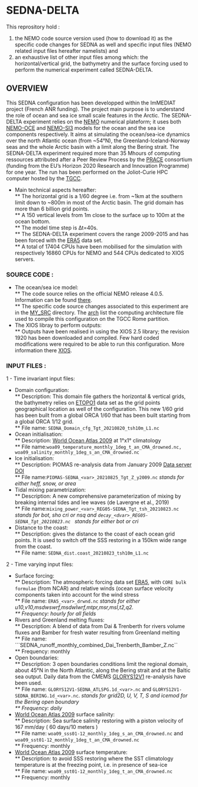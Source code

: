 # SEDNA-DELTA <br>
This reprository hold : <br>
  1. the NEMO code source version used (how to download it) as the specific code changes for SEDNA as well and specific input files (NEMO related input files hereafter namelists) and <br>
  2. an exhaustive list of other input files among which: the horizontal/vertical grid, the bathymetry and the surface forcing used to perform the numerical experiment called SEDNA-DELTA. <br>

## OVERVIEW
This SEDNA configuration has been developped within the ImMEDIAT project (French ANR funding). The project main purpose is to understand the role of ocean and sea ice small scale features in the Arctic. 
The SEDNA-DELTA experiment relies on the [NEMO](https://www.nemo-ocean.eu) numerical plateform; it uses both [NEMO-OCE](https://doi.org/10.5281/zenodo.1464816) and [NEMO-SI3](https://doi.org/10.5281/zenodo.1471689) models for the ocean and the sea ice components respectively. It aims at simulating the ocean/sea-ice dynamics over the north Atlantic ocean (from ~54°N), the Greenland-Iceland-Norway seas and the whole Arctic basin with a limit along the Bering strait. The SEDNA-DELTA experiment required more than 35 Mhours of computing ressources attributed after a Peer Review Process by the [PRACE](https://prace-ri.eu) consortium (funding from the EU’s Horizon 2020 Research and Innovation Programme) for one year. The run has been performed on the Joliot-Curie HPC computer hosted by the [TGCC](https://www-hpc.cea.fr/en/TGCC.html).<br>
* Main technical aspects hereafter:  
** The horizontal grid is a 1/60 degree i.e. from ~1km at the southern limit down to ~800m in most of the Arctic basin. The grid domain has more than 6 billion grid points.<br>
** A 150 vertical levels from 1m close to the surface up to 100m at the ocean bottom.<br>
** The model time step is ∆t=40s. <br>
** The SEDNA-DELTA experiment covers the range 2009-2015 and has been forced with the [ERA5](10.24381/cds.adbb2d47) data set.<br>
** A total of 17404 CPUs have been mobilised for the simulation with respectively 16860 CPUs for NEMO and 544 CPUs dedicated to XIOS servers.<br>

### SOURCE CODE : 
   * The ocean/sea ice model: <br>
	** The code source relies on the official NEMO release 4.0.5. Information can be found [there](https://forge.ipsl.jussieu.fr/nemo/chrome/site/doc/NEMO/guide/html/guide.html).<br>
	** The specific code source changes associated to this experiment are in the [MY_SRC](./NEMOGCM/cfgs/SEDNA-DELTA/MY_SRC) directory. The [arch](./NEMOGCM/arch) list the computing architecture file used to compile this configuration on the TGCC Rome partition.
   * The XIOS libray to perform outputs:<br>
	** Outputs have been realised in using the XIOS 2.5 library; the revision 1920 has been downloaded and compiled. Few hard coded modifications were required to be able to run this configuration. More information there [XIOS](https://forge.ipsl.jussieu.fr/nemo/chrome/site/doc/NEMO/guide/html/install.html#extract-and-install-xios).

### INPUT FILES :
1 - Time invariant input files:
   * Domain configuration: <br>
	** Description: This domain file gathers the horizontal & vertical grids, the bathymetry relies on [ETOPO1](http://dx.doi.org/10.7289/V5C8276M) data set as the grid points geographical location as well of the configuration. This new 1/60 grid has been built from a global ORCA 1/60 that has been built starting from a global ORCA 1/12 grid.<br>
	** File name: ```SEDNA_Domain_cfg_Tgt_20210820_tsh10m_L1.nc```<br>
   * Ocean initialisation: <br>
	** Description: [World Ocean Atlas 2009](https://accession.nodc.noaa.gov/0094866) at 1°x1° climatology <br>
	** File name:```woa09_temperature_monthly_1deg_t_an_CMA_drowned.nc, woa09_salinity_monthly_1deg_s_an_CMA_drowned.nc``` <br>
   * Ice initialisation:<br>
	** Description: PIOMAS re-analysis data from January 2009 [Data server](https://pscfiles.apl.washington.edu/zhang/PIOMAS/data/v2.1/heff_txt/) [DOI](https://doi.org/10.1175/1520-0493(2003)131%3C0845:MGSIWA%3E2.0.CO;2)<br>
	** File name:```PIOMAS-SEDNA_<var>_20210825_Tgt_Z_y2009.nc``` <var> stands for either  heff, snow, or area <br>
   * Tidal mixing parametrization: <br>
	** Description: A new comprehensive parameterization of mixing by breaking internal tides and lee waves (de Lavergne et al., 2019) <br>
	** File name:```mixing_power_<var>_REG05-SEDNA_Tgt_tsh_20210823.nc``` <var> stands for bot, sho cri or nsq and  ```decay_<dvar>_REG05-SEDNA_Tgt_20210823.nc ``` <dvar> stands for either bot or cri <br>
   * Distance to the coast:<br>
	** Description: gives the distance to the coast of each ocean grid points. It is used to switch off the SSS restoring in a 150km wide range from the coast.<br>
	** File name: ```SEDNA_dist.coast_20210823_tsh10m_L1.nc```<br>

2 - Time varying input files:
   * Surface forcing:<br>
	** Description: The atmospheric forcing data set [ERA5](10.24381/cds.adbb2d47), with ```CORE bulk formulae``` (from NCAR) and relative winds (ocean surface velocity components taken into account for the wind stress<br>
	** File name: ```ERA5_<var>_drwnd.nc``` <var> stands for either u10,v10,msdwswrf,msdwlwrf,mtpr,msr,msl,t2,q2.<br>
	** Frequency: hourly for all fields <br>
   * Rivers and Greenland melting fluxes: <br>
	** Description: A blend of data from Dai & Trenberth for rivers volume fluxes and Bamber for fresh water resulting from Greenland melting<br>
	** File name: ```SEDNA_runoff_monthly_combined_Dai_Trenberth_Bamber_Z.nc``<br>
	** Frequency: monthly<br>
   * Open boundaries:<br>
	** Description: 3 open boundaries conditions limit the regional domain, about 45°N in the North Atlantic, along the Bering strait and at the Baltic sea output. Daily data from the CMEMS [GLORYS12V1](https://doi.org/10.48670/moi-00021) re-analysis have been used.<br>
	** File name: ```GLORYS12V1-SEDNA_ATLSPG.1d_<var>.nc``` and ```GLORYS12V1-SEDNA_BERING.1d_<var>.nc```. <var> stands for grid2D, U, V, T, S and icemod for the Bering open boundary<br>
	** Frequency: daily <br>
   * [World Ocean Atlas 2009](https://accession.nodc.noaa.gov/0094866) surface salinity:<br>
	** Description: Sea surface salinity restoring with a piston velocity of 167 mm/day ( 60 days/10 meters )<br>
	** File name: ```woa09_sss01-12_monthly_1deg_s_an_CMA_drowned.nc``` and ```woa09_sst01-12_monthly_1deg_t_an_CMA_drowned.nc```<br>
	** Frequency: monthly<br>
   * [World Ocean Atlas 2009](https://accession.nodc.noaa.gov/0094866) surface temperature:<br>
	** Description: to avoid SSS restoring where the SST climatology temperature is at the freezing point, i.e. in presence of sea-ice<br>
	** File name: ```woa09_sst01-12_monthly_1deg_t_an_CMA_drowned.nc```<br>
	** Frequency: monthly<br>
